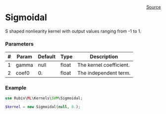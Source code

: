 <p><span style="float:right;"><a href="https://github.com/RubixML/RubixML/blob/master/src/Kernels/SVM/Sigmoidal.php">Source</a></span></p>

# Sigmoidal
S shaped nonliearity kernel with output values ranging from -1 to 1.

### Parameters
| # | Param | Default | Type | Description |
|---|---|---|---|---|
| 1 | gamma | null | float | The kernel coefficient. |
| 2 | coef0 | 0. | float | The independent term. |

### Example
```php
use Rubix\ML\Kernels\SVM\Sigmoidal;

$kernel = new Sigmoidal(null, 0.);
```